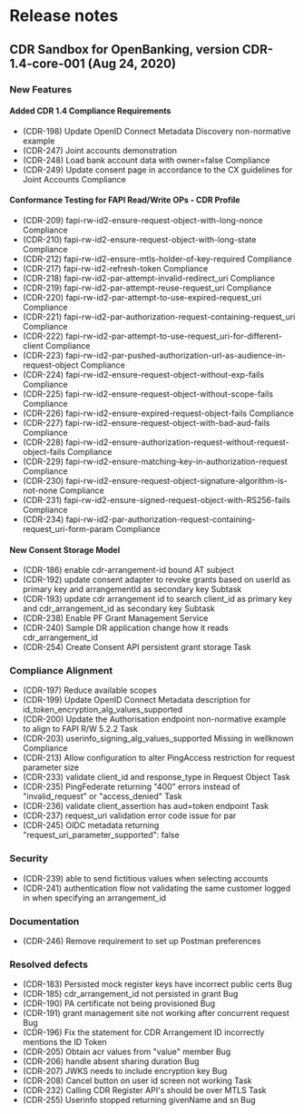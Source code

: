 # Release notes

## CDR Sandbox for OpenBanking, version CDR-1.4-core-001 (Aug 24, 2020)

### New Features
#### Added CDR 1.4 Compliance Requirements
- (CDR-198)	Update OpenID Connect Metadata Discovery non-normative example
- (CDR-247)	Joint accounts demonstration
- (CDR-248)	Load bank account data with owner=false	Compliance
- (CDR-249)	Update consent page in accordance to the CX guidelines for Joint Accounts	Compliance

#### Conformance Testing for FAPI Read/Write OPs - CDR Profile
- (CDR-209)	fapi-rw-id2-ensure-request-object-with-long-nonce	Compliance
- (CDR-210)	fapi-rw-id2-ensure-request-object-with-long-state	Compliance
- (CDR-212)	fapi-rw-id2-ensure-mtls-holder-of-key-required	Compliance
- (CDR-217)	fapi-rw-id2-refresh-token	Compliance
- (CDR-218)	fapi-rw-id2-par-attempt-invalid-redirect_uri	Compliance
- (CDR-219)	fapi-rw-id2-par-attempt-reuse-request_uri	Compliance
- (CDR-220)	fapi-rw-id2-par-attempt-to-use-expired-request_uri	Compliance
- (CDR-221)	fapi-rw-id2-par-authorization-request-containing-request_uri	Compliance
- (CDR-222)	fapi-rw-id2-par-attempt-to-use-request_uri-for-different-client	Compliance
- (CDR-223)	fapi-rw-id2-par-pushed-authorization-url-as-audience-in-request-object	Compliance
- (CDR-224)	fapi-rw-id2-ensure-request-object-without-exp-fails	Compliance
- (CDR-225)	fapi-rw-id2-ensure-request-object-without-scope-fails	Compliance
- (CDR-226)	fapi-rw-id2-ensure-expired-request-object-fails	Compliance
- (CDR-227)	fapi-rw-id2-ensure-request-object-with-bad-aud-fails	Compliance
- (CDR-228)	fapi-rw-id2-ensure-authorization-request-without-request-object-fails	Compliance
- (CDR-229)	fapi-rw-id2-ensure-matching-key-in-authorization-request	Compliance
- (CDR-230)	fapi-rw-id2-ensure-request-object-signature-algorithm-is-not-none	Compliance
- (CDR-231)	fapi-rw-id2-ensure-signed-request-object-with-RS256-fails	Compliance
- (CDR-234)	fapi-rw-id2-par-authorization-request-containing-request_uri-form-param	Compliance

#### New Consent Storage Model
- (CDR-186)	enable cdr-arrangement-id bound AT subject
- (CDR-192)	update consent adapter to revoke grants based on userId as primary key and arrangementId as secondary key	Subtask
- (CDR-193)	update cdr arrangement id to search client_id as primary key and cdr_arrangement_id as secondary key	Subtask
- (CDR-238)	Enable PF Grant Management Service
- (CDR-240)	Sample DR application change how it reads cdr_arrangement_id
- (CDR-254)	Create Consent API persistent grant storage	Task

### Compliance Alignment
- (CDR-197)	Reduce available scopes
- (CDR-199)	Update OpenID Connect Metadata description for id_token_encryption_alg_values_supported
- (CDR-200)	Update the Authorisation endpoint non-normative example to align to FAPI R/W 5.2.2	Task
- (CDR-203)	userinfo_signing_alg_values_supported Missing in wellknown	Compliance
- (CDR-213)	Allow configuration to alter PingAccess restriction for request parameter size
- (CDR-233)	validate client_id and response_type in Request Object	Task
- (CDR-235)	PingFederate returning "400" errors instead of "invalid_request" or "access_denied"	Task
- (CDR-236)	validate client_assertion has aud=token endpoint	Task
- (CDR-237)	request_uri validation error code issue for par
- (CDR-245)	OIDC metadata returning "request_uri_parameter_supported": false

### Security
- (CDR-239)	able to send fictitious values when selecting accounts
- (CDR-241)	authentication flow not validating the same customer logged in when specifying an arrangement_id

### Documentation
- (CDR-246)	Remove requirement to set up Postman preferences

### Resolved defects
- (CDR-183)	Persisted mock register keys have incorrect public certs	Bug
- (CDR-185)	cdr_arrangement_id not persisted in grant	Bug
- (CDR-190)	PA certificate not being provisioned	Bug
- (CDR-191)	grant management site not working after concurrent request	Bug
- (CDR-196)	Fix the statement for CDR Arrangement ID incorrectly mentions the ID Token
- (CDR-205)	Obtain acr values from "value" member	Bug
- (CDR-206)	handle absent sharing duration	Bug
- (CDR-207)	JWKS needs to include encryption key	Bug
- (CDR-208)	Cancel button on user id screen not working	Task
- (CDR-232)	Calling CDR Register API's should be over MTLS	Task
- (CDR-255)	Userinfo stopped returning givenName and sn	Bug
